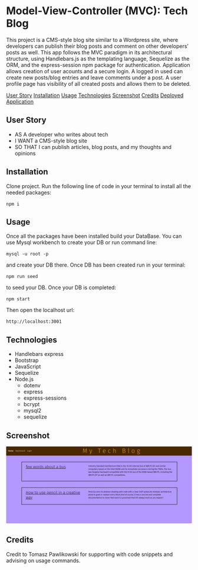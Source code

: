 # Model-View-Controller (MVC): Tech Blog

This project is a CMS-style blog site similar to a Wordpress site, where developers can publish their blog posts and comment on other developers’ posts as well. This app follows the MVC paradigm in its architectural structure, using Handlebars.js as the templating language, Sequelize as the ORM, and the express-session npm package for authentication. Application allows creation of user acounts and a secure login. A logged in used can create new posts/blog entries and leave comments under a post. A user profile page has visibility of all created posts and allows them to be deleted.

[User Story](#User-Story)
[Installation](#installation)
[Usage](#usage)
[Technologies](#Technologies)
[Screenshot](#Screenshot)
[Credits](#Credits)
[Deployed Application]()

## User Story

- AS A developer who writes about tech
- I WANT a CMS-style blog site
- SO THAT I can publish articles, blog posts, and my thoughts and opinions

## Installation

Clone project.
Run the following line of code in your terminal to install all the needed packages:

```
npm i
```

## Usage

Once all the packages have been installed build your DataBase. You can use Mysql workbench to create your DB or run command line:

```
mysql -u root -p
```

and create your DB there. Once DB has been created run in your terminal:

```
npm run seed
```

to seed your DB. Once your DB is completed:
```
npm start
```
Then open the localhost url:

```
http://localhost:3001
```

## Technologies

- Handlebars express
- Bootstrap
- JavaScript
- Sequelize
- Node.js
  - dotenv
  - express
  - express-sessions
  - bcrypt
  - mysql2
  - sequelize

## Screenshot

![Alt text](Screenshot.jpg)

## Credits
Credit to Tomasz Pawlikowski for supporting with code snippets and advising on usage commands.
